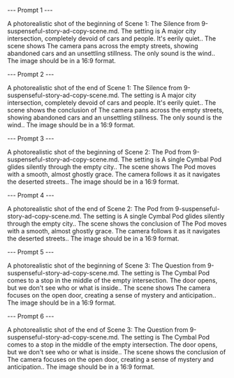 --- Prompt 1 ---

A photorealistic shot of the beginning of Scene 1: The Silence from 9-suspenseful-story-ad-copy-scene.md.
The setting is A major city intersection, completely devoid of cars and people. It's eerily quiet..
The scene shows The camera pans across the empty streets, showing abandoned cars and an unsettling stillness. The only sound is the wind..
The image should be in a 16:9 format.

--- Prompt 2 ---

A photorealistic shot of the end of Scene 1: The Silence from 9-suspenseful-story-ad-copy-scene.md.
The setting is A major city intersection, completely devoid of cars and people. It's eerily quiet..
The scene shows the conclusion of The camera pans across the empty streets, showing abandoned cars and an unsettling stillness. The only sound is the wind..
The image should be in a 16:9 format.

--- Prompt 3 ---

A photorealistic shot of the beginning of Scene 2: The Pod from 9-suspenseful-story-ad-copy-scene.md.
The setting is A single Cymbal Pod glides silently through the empty city..
The scene shows The Pod moves with a smooth, almost ghostly grace. The camera follows it as it navigates the deserted streets..
The image should be in a 16:9 format.

--- Prompt 4 ---

A photorealistic shot of the end of Scene 2: The Pod from 9-suspenseful-story-ad-copy-scene.md.
The setting is A single Cymbal Pod glides silently through the empty city..
The scene shows the conclusion of The Pod moves with a smooth, almost ghostly grace. The camera follows it as it navigates the deserted streets..
The image should be in a 16:9 format.

--- Prompt 5 ---

A photorealistic shot of the beginning of Scene 3: The Question from 9-suspenseful-story-ad-copy-scene.md.
The setting is The Cymbal Pod comes to a stop in the middle of the empty intersection. The door opens, but we don't see who or what is inside..
The scene shows The camera focuses on the open door, creating a sense of mystery and anticipation..
The image should be in a 16:9 format.

--- Prompt 6 ---

A photorealistic shot of the end of Scene 3: The Question from 9-suspenseful-story-ad-copy-scene.md.
The setting is The Cymbal Pod comes to a stop in the middle of the empty intersection. The door opens, but we don't see who or what is inside..
The scene shows the conclusion of The camera focuses on the open door, creating a sense of mystery and anticipation..
The image should be in a 16:9 format.

